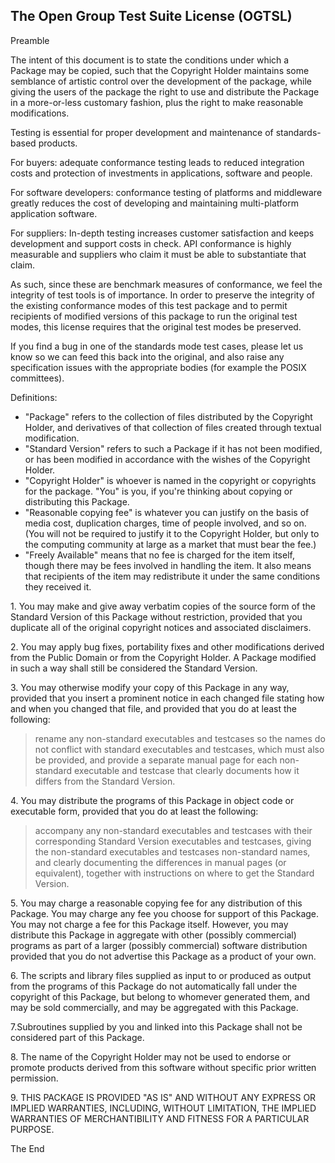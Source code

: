## The Open Group Test Suite License (OGTSL)

Preamble

The intent of this document is to state the conditions under which a Package
may be copied, such that the Copyright Holder maintains some semblance of
artistic control over the development of the package, while giving the users of
the package the right to use and distribute the Package in a more-or-less
customary fashion, plus the right to make reasonable modifications.

Testing is essential for proper development and maintenance of
standards-based products.

For buyers: adequate conformance testing leads to reduced integration costs
and protection of investments in applications, software and people.

For software developers: conformance testing of platforms and middleware
greatly reduces the cost of developing and maintaining multi-platform
application software.

For suppliers: In-depth testing increases customer satisfaction and keeps
development and support costs in check. API conformance is highly measurable
and suppliers who claim it must be able to substantiate that claim.

As such, since these are benchmark measures of conformance, we feel the
integrity of test tools is of importance. In order to preserve the integrity of
the existing conformance modes of this test package and to permit recipients of
modified versions of this package to run the original test modes, this license
requires that the original test modes be preserved.

If you find a bug in one of the standards mode test cases, please let us know so
we can feed this back into the original, and also raise any specification
issues with the appropriate bodies (for example the POSIX committees).

Definitions: 

* "Package" refers to the collection of files distributed by the Copyright
Holder, and derivatives of that collection of files created through textual
modification.
* "Standard Version" refers to such a Package if it has not been modified, or
has been modified in accordance with the wishes of the Copyright Holder.
* "Copyright Holder" is whoever is named in the copyright or copyrights for
the package. "You" is you, if you're thinking about copying or distributing
this Package.
* "Reasonable copying fee" is whatever you can justify on the basis of media
cost, duplication charges, time of people involved, and so on. (You will not be
required to justify it to the Copyright Holder, but only to the computing
community at large as a market that must bear the fee.)
* "Freely Available" means that no fee is charged for the item itself,
though there may be fees involved in handling the item. It also means that
recipients of the item may redistribute it under the same conditions they
received it.

1\. You may make and give away verbatim copies of the source form of the
Standard Version of this Package without restriction, provided that you
duplicate all of the original copyright notices and associated disclaimers.

2\. You may apply bug fixes, portability fixes and other modifications derived
from the Public Domain or from the Copyright Holder. A Package modified in such
a way shall still be considered the Standard Version.

3\. You may otherwise modify your copy of this Package in any way, provided
that you insert a prominent notice in each changed file stating how and when
you changed that file, and provided that you do at least the following:

> rename any non-standard executables and testcases so the names do not
> conflict with standard executables and testcases, which must also be provided,
> and provide a separate manual page for each non-standard executable and
> testcase that clearly documents how it differs from the Standard
> Version.

4\. You may distribute the programs of this Package in object code or
executable form, provided that you do at least the following:

> accompany any non-standard executables and testcases with their corresponding
> Standard Version executables and testcases, giving the non-standard executables
> and testcases non-standard names, and clearly documenting the differences in
> manual pages (or equivalent), together with instructions on where to get the
> Standard Version.

5\. You may charge a reasonable copying fee for any distribution of this
Package. You may charge any fee you choose for support of this Package. You may
not charge a fee for this Package itself. However, you may distribute this
Package in aggregate with other (possibly commercial) programs as part of a
larger (possibly commercial) software distribution provided that you do not
advertise this Package as a product of your own.

6\. The scripts and library files supplied as input to or produced as output
from the programs of this Package do not automatically fall under the copyright
of this Package, but belong to whomever generated them, and may be sold
commercially, and may be aggregated with this Package.

7.Subroutines supplied by you and linked into this Package shall not be
considered part of this Package.

8\. The name of the Copyright Holder may not be used to endorse or promote
products derived from this software without specific prior written
permission.

9\. THIS PACKAGE IS PROVIDED "AS IS" AND WITHOUT ANY EXPRESS OR IMPLIED
WARRANTIES, INCLUDING, WITHOUT LIMITATION, THE IMPLIED WARRANTIES OF
MERCHANTIBILITY AND FITNESS FOR A PARTICULAR PURPOSE.

The End
